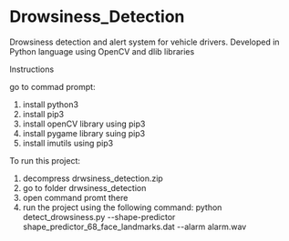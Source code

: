 # Drowsiness_Detection
Drowsiness detection and alert system for vehicle drivers. Developed in Python language using OpenCV and dlib libraries

Instructions

 go to commad prompt:

1. install python3
2. install pip3
3. install openCV library using pip3
4. install pygame library suing pip3
5. install imutils using pip3

To run this project:

1. decompress drwsiness_detection.zip
2. go to folder drwsiness_detection
3. open command promt there
4. run the project using the following command:
  	python detect_drowsiness.py --shape-predictor shape_predictor_68_face_landmarks.dat --alarm alarm.wav
